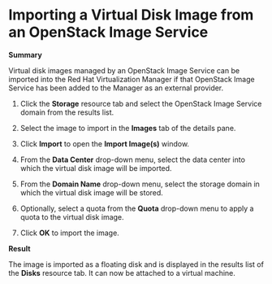# Importing a Virtual Disk Image from an OpenStack Image Service

**Summary**

Virtual disk images managed by an OpenStack Image Service can be imported into the Red Hat Virtualization Manager if that OpenStack Image Service has been added to the Manager as an external provider.


1. Click the **Storage** resource tab and select the OpenStack Image Service domain from the results list.

2. Select the image to import in the **Images** tab of the details pane.

3. Click **Import** to open the **Import Image(s)** window.

4. From the **Data Center** drop-down menu, select the data center into which the virtual disk image will be imported.

5. From the **Domain Name** drop-down menu, select the storage domain in which the virtual disk image will be stored.

6. Optionally, select a quota from the **Quota** drop-down menu to apply a quota to the virtual disk image.

7. Click **OK** to import the image.

**Result**

The image is imported as a floating disk and is displayed in the results list of the **Disks** resource tab. It can now be attached to a virtual machine.
